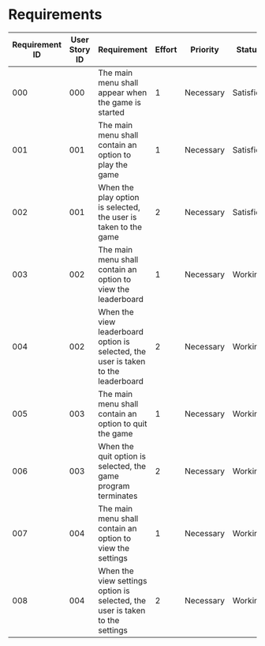 # Requirements

| Requirement ID | User Story ID | Requirement                                        | Effort | Priority  | Status   |
|----------------|---------------|----------------------------------------------------|--------|-----------|----------|
| 000              | 000             | The main menu shall appear when the game is started | 1      | Necessary | Satisfied |
| 001              | 001             | The main menu shall contain an option to play the game           | 1      | Necessary | Satisfied    |
| 002              | 001             | When the play option is selected, the user is taken to the game  | 2      | Necessary | Satisfied |
| 003              | 002             | The main menu shall contain an option to view the leaderboard    | 1      | Necessary | Working |
| 004              | 002             | When the view leaderboard option is selected, the user is taken to the leaderboard | 2      | Necessary | Working |
| 005              | 003             | The main menu shall contain an option to quit the game                   | 1      | Necessary | Working |
| 006              | 003             | When the quit option is selected, the game program terminates   | 2      | Necessary | Working |
|007 | 004 |  The main menu shall contain an option to view the settings | 1  | Necessary | Working |
|008| 004 | When the view settings option is selected, the user is taken to the settings | 2 | Necessary | Working |

